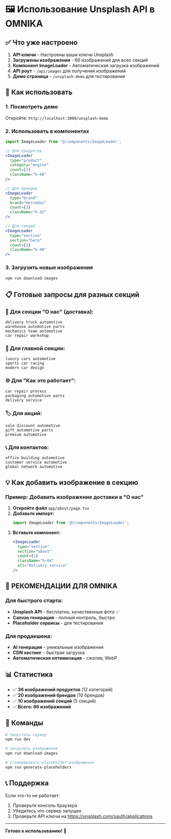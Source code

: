# 🖼️ Использование Unsplash API в OMNIKA

## ✅ Что уже настроено

1. **API ключи** - Настроены ваши ключи Unsplash
2. **Загружены изображения** - 66 изображений для всех секций
3. **Компонент ImageLoader** - Автоматическая загрузка изображений
4. **API роут** - `/api/images` для получения изображений
5. **Демо страница** - `/unsplash-demo` для тестирования

## 🚀 Как использовать

### 1. Посмотреть демо
Откройте: `http://localhost:3000/unsplash-demo`

### 2. Использовать в компонентах
```jsx
import ImageLoader from '@/components/ImageLoader';

// Для продуктов
<ImageLoader
  type="product"
  category="engine"
  count={3}
  className="h-48"
/>

// Для брендов
<ImageLoader
  type="brand"
  brand="mercedes"
  count={2}
  className="h-32"
/>

// Для секций
<ImageLoader
  type="section"
  section="hero"
  count={2}
  className="h-48"
/>
```

### 3. Загрузить новые изображения
```bash
npm run download-images
```

## 📋 Готовые запросы для разных секций

### 🚚 Для секции "О нас" (доставка):
```
delivery truck automotive
warehouse automotive parts
mechanics team automotive
car repair workshop
```

### 🚗 Для главной секции:
```
luxury cars automotive
sports car racing
modern car design
```

### ⚙️ Для "Как это работает":
```
car repair process
packaging automotive parts
delivery service
```

### 🏷️ Для акций:
```
sale discount automotive
gift automotive parts
premium automotive
```

### 📞 Для контактов:
```
office building automotive
customer service automotive
global network automotive
```

## 💡 Как добавить изображение в секцию

### Пример: Добавить изображение доставки в "О нас"

1. **Откройте файл** `app/about/page.tsx`
2. **Добавьте импорт:**
   ```jsx
   import ImageLoader from '@/components/ImageLoader';
   ```
3. **Вставьте компонент:**
   ```jsx
   <ImageLoader
     type="section"
     section="about"
     count={1}
     className="h-64"
     alt="Delivery service"
   />
   ```

## 🎯 РЕКОМЕНДАЦИИ ДЛЯ OMNIKA

### Для быстрого старта:
- **Unsplash API** - бесплатно, качественные фото ✅
- **Canvas генерация** - полный контроль, быстро
- **Placeholder сервисы** - для тестирования

### Для продакшена:
- **AI генерация** - уникальные изображения
- **CDN хостинг** - быстрая загрузка
- **Автоматическая оптимизация** - сжатие, WebP

## 📊 Статистика

- ✅ **36 изображений продуктов** (12 категорий)
- ✅ **20 изображений брендов** (10 брендов)  
- ✅ **10 изображений секций** (5 секций)
- ✅ **Всего: 66 изображений**

## 🔧 Команды

```bash
# Запустить сервер
npm run dev

# Загрузить изображения
npm run download-images

# Сгенерировать placeholder изображения
npm run generate-placeholders
```

## 📞 Поддержка

Если что-то не работает:
1. Проверьте консоль браузера
2. Убедитесь что сервер запущен
3. Проверьте API ключи на https://unsplash.com/oauth/applications

---

**Готово к использованию! 🚀**
